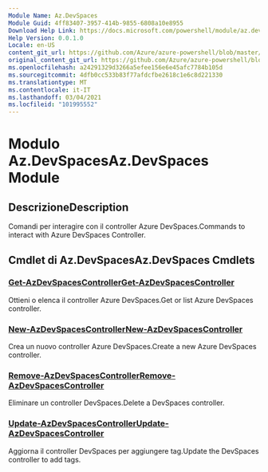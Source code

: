 ```yaml
---
Module Name: Az.DevSpaces
Module Guid: 4ff83407-3957-414b-9855-6808a10e8955
Download Help Link: https://docs.microsoft.com/powershell/module/az.devspaces
Help Version: 0.0.1.0
Locale: en-US
content_git_url: https://github.com/Azure/azure-powershell/blob/master/src/DevSpaces/DevSpaces/help/Az.DevSpaces.md
original_content_git_url: https://github.com/Azure/azure-powershell/blob/master/src/DevSpaces/DevSpaces/help/Az.DevSpaces.md
ms.openlocfilehash: a24291329d3266a5efee156e6e45afc7784b105d
ms.sourcegitcommit: 4dfb0cc533b83f77afdcfbe2618c1e6c8d221330
ms.translationtype: MT
ms.contentlocale: it-IT
ms.lasthandoff: 03/04/2021
ms.locfileid: "101995552"
---
```

# <span data-ttu-id="ad25b-101">Modulo Az.DevSpaces</span><span class="sxs-lookup"><span data-stu-id="ad25b-101">Az.DevSpaces Module</span></span>
## <span data-ttu-id="ad25b-102">Descrizione</span><span class="sxs-lookup"><span data-stu-id="ad25b-102">Description</span></span>
<span data-ttu-id="ad25b-103">Comandi per interagire con il controller Azure DevSpaces.</span><span class="sxs-lookup"><span data-stu-id="ad25b-103">Commands to interact with Azure DevSpaces Controller.</span></span>

## <span data-ttu-id="ad25b-104">Cmdlet di Az.DevSpaces</span><span class="sxs-lookup"><span data-stu-id="ad25b-104">Az.DevSpaces Cmdlets</span></span>
### [<span data-ttu-id="ad25b-105">Get-AzDevSpacesController</span><span class="sxs-lookup"><span data-stu-id="ad25b-105">Get-AzDevSpacesController</span></span>](Get-AzDevSpacesController.md)
<span data-ttu-id="ad25b-106">Ottieni o elenca il controller Azure DevSpaces.</span><span class="sxs-lookup"><span data-stu-id="ad25b-106">Get or list Azure DevSpaces controller.</span></span>

### [<span data-ttu-id="ad25b-107">New-AzDevSpacesController</span><span class="sxs-lookup"><span data-stu-id="ad25b-107">New-AzDevSpacesController</span></span>](New-AzDevSpacesController.md)
<span data-ttu-id="ad25b-108">Crea un nuovo controller Azure DevSpaces.</span><span class="sxs-lookup"><span data-stu-id="ad25b-108">Create a new Azure DevSpaces controller.</span></span>

### [<span data-ttu-id="ad25b-109">Remove-AzDevSpacesController</span><span class="sxs-lookup"><span data-stu-id="ad25b-109">Remove-AzDevSpacesController</span></span>](Remove-AzDevSpacesController.md)
<span data-ttu-id="ad25b-110">Eliminare un controller DevSpaces.</span><span class="sxs-lookup"><span data-stu-id="ad25b-110">Delete a DevSpaces controller.</span></span>

### [<span data-ttu-id="ad25b-111">Update-AzDevSpacesController</span><span class="sxs-lookup"><span data-stu-id="ad25b-111">Update-AzDevSpacesController</span></span>](Update-AzDevSpacesController.md)
<span data-ttu-id="ad25b-112">Aggiorna il controller DevSpaces per aggiungere tag.</span><span class="sxs-lookup"><span data-stu-id="ad25b-112">Update the DevSpaces controller to add tags.</span></span> 

